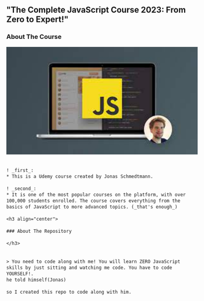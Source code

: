 <h2 align="center">

##  "The Complete JavaScript Course 2023: From Zero to Expert!"

</h2>

<h3 align="center">

### About The Course


</h3>


<p align="center">
  <a href="https://www.udemy.com/course/the-complete-javascript-course/?utm_source=adwords&utm_medium=udemyads&utm_campaign=WebDevelopment_Search_la.EN_cc.US_PP_Control&utm_content=deal4584&utm_term=_._ag_141124571212_._ad_594266300082_._kw__._de_c_._dm__._pl__._ti_dsa-1652654191345_._li_2840_._pd__._&matchtype=&gclid=CjwKCAjw2K6lBhBXEiwA5RjtCXGsQSHdl6PPlEV-P6yQRH6r7ufhxEatCpGhykbqt7kp3HRAygRyjRoCNxEQAvD_BwE">
    <img src="img1.jpg" width="550" alt="Course Image">
  </a>
</p>

```dif

! _first_: 
* This is a Udemy course created by Jonas Schmedtmann.

! _second_: 
* It is one of the most popular courses on the platform, with over 100,000 students enrolled. The course covers everything from the basics of JavaScript to more advanced topics. (_that's enough_)

<h3 align="center">

### About The Repository

</h3>


> You need to code along with me! You will learn ZERO JavaScript skills by just sitting and watching me code. You have to code YOURSELF!.  
he told himself(Jonas)

so I created this repo to code along with him.
